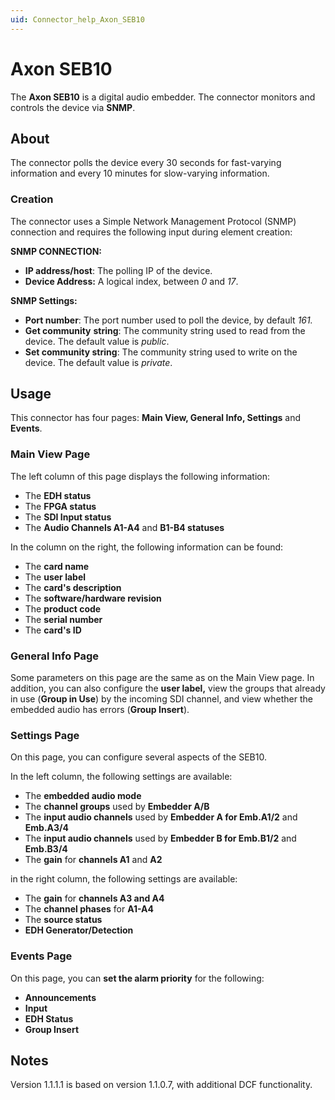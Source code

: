 ```yaml
---
uid: Connector_help_Axon_SEB10
---
```


# Axon SEB10

The **Axon SEB10** is a digital audio embedder. The connector monitors and controls the device via **SNMP**.

## About

The connector polls the device every 30 seconds for fast-varying information and every 10 minutes for slow-varying information.

### Creation

The connector uses a Simple Network Management Protocol (SNMP) connection and requires the following input during element creation:

**SNMP CONNECTION:**

- **IP address/host**: The polling IP of the device.
- **Device Address:** A logical index, between *0* and *17*.

**SNMP Settings:**

- **Port number**: The port number used to poll the device, by default *161.*
- **Get community** **string**: The community string used to read from the device. The default value is *public*.
- **Set community string**: The community string used to write on the device. The default value is *private*.

## Usage

This connector has four pages: **Main View, General Info, Settings** and **Events**.

### Main View Page

The left column of this page displays the following information:

- The **EDH status**
- The **FPGA status**
- The **SDI Input status**
- The **Audio Channels A1-A4** and **B1-B4 statuses**

In the column on the right, the following information can be found:

- The **card name**
- The **user label**
- The **card's description**
- The **software/hardware revision**
- The **product code**
- The **serial number**
- The **card's ID**

### General Info Page

Some parameters on this page are the same as on the Main View page. In addition, you can also configure the **user label,** view the groups that already in use (**Group in Use**) by the incoming SDI channel, and view whether the embedded audio has errors (**Group Insert**).

### Settings Page

On this page, you can configure several aspects of the SEB10.

In the left column, the following settings are available:

- The **embedded audio mode**
- The **channel groups** used by **Embedder A/B**
- The **input audio channels** used by **Embedder A for Emb.A1/2** and **Emb.A3/4**
- The **input audio channels** used by **Embedder B for Emb.B1/2** and **Emb.B3/4**
- The **gain** for **channels A1** and **A2**

in the right column, the following settings are available:

- The **gain** for **channels A3 and A4**
- The **channel phases** for **A1-A4**
- The **source status**
- **EDH Generator/Detection**

### Events Page

On this page, you can **set the alarm priority** for the following:

- **Announcements**
- **Input**
- **EDH Status**
- **Group Insert**

## Notes

Version 1.1.1.1 is based on version 1.1.0.7, with additional DCF functionality.
